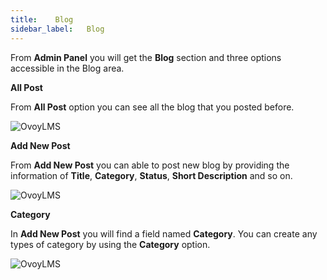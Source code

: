 ```yaml
---
title:    Blog
sidebar_label:   Blog
---
```


From **Admin Panel** you will get the **Blog** section and three options accessible in the Blog area.

**All Post**

From **All Post** option you can see all the blog that you posted before.

![OvoyLMS](/assets/ovoy/blog_all_post.png)

**Add New Post**

From **Add New Post** you can able to post new blog by providing the information of **Title**, **Category**, **Status**, **Short Description** and so on.

![OvoyLMS](/assets/ovoy/add_new_blog.png)

**Category**

In **Add New Post** you will find a field named **Category**. You can create any types of category by using the **Category** option.

![OvoyLMS](/assets/ovoy/Header_Content.png)